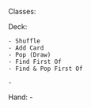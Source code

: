 Classes:

Deck:
	
	- Shuffle
	- Add Card
	- Pop (Draw)
	- Find First Of
	- Find & Pop First Of

	- 

Hand:
	- 
